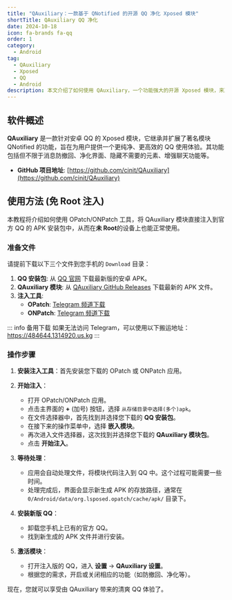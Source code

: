 ```yaml
---
title: "QAuxiliary：一款基于 QNotified 的开源 QQ 净化 Xposed 模块"
shortTitle: QAuxiliary QQ 净化
date: 2024-10-18
icon: fa-brands fa-qq
order: 1
category:
  - Android
tag:
  - QAuxiliary
  - Xposed
  - QQ
  - Android
description: 本文介绍了如何使用 QAuxiliary，一个功能强大的开源 Xposed 模块，来净化和增强您的 QQ 体验。指南包括了如何通过 OPatch 或 ONPatch 工具将模块注入到官方 QQ 安装包中，实现免 Root 使用。
---
```


## 软件概述

**QAuxiliary** 是一款针对安卓 QQ 的 Xposed 模块，它继承并扩展了著名模块 QNotified 的功能，旨在为用户提供一个更纯净、更高效的 QQ 使用体验。其功能包括但不限于消息防撤回、净化界面、隐藏不需要的元素、增强聊天功能等。

- **GitHub 项目地址**: [https://github.com/cinit/QAuxiliary](https://github.com/cinit/QAuxiliary)

## 使用方法 (免 Root 注入)

本教程将介绍如何使用 OPatch/ONPatch 工具，将 QAuxiliary 模块直接注入到官方 QQ 的 APK 安装包中，从而在**未 Root**的设备上也能正常使用。

### 准备文件

请提前下载以下三个文件到您手机的 `Download` 目录：
1.  **QQ 安装包**: 从 [QQ 官网](https://im.qq.com/index) 下载最新版的安卓 APK。
2.  **QAuxiliary 模块**: 从 [QAuxiliary GitHub Releases](https://github.com/cinit/QAuxiliary/releases) 下载最新的 APK 文件。
3.  **注入工具**:
    *   **OPatch**: [Telegram 频道下载](https://t.me/QToolCI/268)
    *   **ONPatch**: [Telegram 频道下载](https://t.me/NPatch/159)

::: info 备用下载
如果无法访问 Telegram，可以使用以下搬运地址：
<https://484644.1314920.us.kg>
:::

### 操作步骤

1.  **安装注入工具**：首先安装您下载的 OPatch 或 ONPatch 应用。

2.  **开始注入**：
    *   打开 OPatch/ONPatch 应用。
    *   点击主界面的 **+** (加号) 按钮，选择 `从存储目录中选择(多个)apk`。
    *   在文件选择器中，首先找到并选择您下载的 **QQ 安装包**。
    *   在接下来的操作菜单中，选择 **嵌入模块**。
    *   再次进入文件选择器，这次找到并选择您下载的 **QAuxiliary 模块包**。
    *   点击 **开始注入**。

3.  **等待处理**：
    *   应用会自动处理文件，将模块代码注入到 QQ 中。这个过程可能需要一些时间。
    *   处理完成后，界面会显示新生成 APK 的存放路径，通常在 `0/Android/data/org.lsposed.opatch/cache/apk/` 目录下。

4.  **安装新版 QQ**：
    *   卸载您手机上已有的官方 QQ。
    *   找到新生成的 APK 文件并进行安装。

5.  **激活模块**：
    *   打开注入版的 QQ，进入 **设置** → **QAuxiliary 设置**。
    *   根据您的需求，开启或关闭相应的功能（如防撤回、净化等）。

现在，您就可以享受由 QAuxiliary 带来的清爽 QQ 体验了。